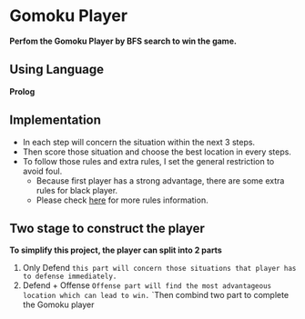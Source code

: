 # Gomoku Player
**Perfom the Gomoku Player by BFS search to win the game.**

## Using Language
**Prolog**

## Implementation
* In each step will concern the situation within the next 3 steps.
* Then score those situation and choose the best location in every steps. 
* To follow those rules and extra rules, I set the general restriction to avoid foul.
    * Because first player has a strong advantage, there are some extra rules for black player.
    * Please check [here](https://renju.nu/gomoku-rules/) for more rules information.

## Two stage to construct the player
**To simplify this project, the player can split into 2 parts** 
1. Only Defend
    `this part will concern those situations that player has to defense immediately.`
2. Defend + Offense
    `Offense part will find the most advantageous location which can lead to win.`
    `Then combind two part to complete the Gomoku player
 

